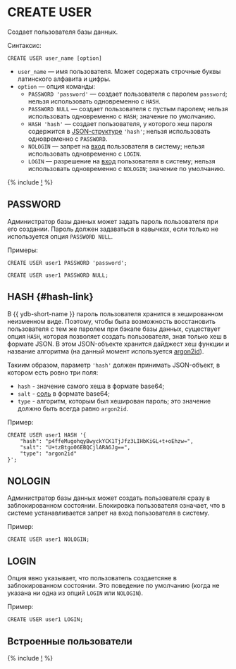 # CREATE USER

Создает пользователя базы данных.

Синтаксис:

```yql
CREATE USER user_name [option]
```

* `user_name` — имя пользователя. Может содержать строчные буквы латинского алфавита и цифры.
* `option` — опция команды:
  * `PASSWORD 'password'` — создает пользователя с паролем `password`; нельзя использовать одновременно с `HASH`.
  * `PASSWORD NULL` — создает пользователя с пустым паролем; нельзя использовать одновременно с `HASH`; значение по умолчанию.
  * `HASH 'hash'` — создает пользователя, у которого хеш пароля содержится в [JSON-структуре](#hash-link) `'hash'`; нельзя использовать одновременно с `PASSWORD`.
  * `NOLOGIN` — запрет на [вход](../../../security/authentication.md) пользователя в систему; нельзя использовать одновременно с `LOGIN`.
  * `LOGIN` — разрешение на [вход](../../../security/authentication.md) пользователя в систему; нельзя использовать одновременно с `NOLOGIN`; значение по умолчанию.

{% include [!](../../../_includes/do-not-create-users-in-ldap.md) %}

## PASSWORD

Администратор базы данных может задать пароль пользователя при его создании. Пароль должен задаваться в кавычках, если только не используется опция `PASSWORD NULL`.

Примеры:

```yql
CREATE USER user1 PASSWORD 'password';
```

```yql
CREATE USER user1 PASSWORD NULL;
```

## HASH {#hash-link}

В {{ ydb-short-name }} пароль пользователя хранится в хешированном неизменном виде. Поэтому, чтобы была возможность восстановить пользователя с тем же паролем при бэкапе базы данных, существует опция `HASH`, которая позволяет создать пользователя, зная только хеш в формате JSON. В этом JSON-объекте хранится дайджест хеш функции и название алгоритма (на данный момент используется [argon2id](https://ru.wikipedia.org/wiki/Argon2)).

Такиим образом, параметр `'hash'` должен принимать JSON-объект, в котором есть ровно три поля:

* `hash` - значение самого хеша в формате base64;
* `salt` - [соль](https://ru.wikipedia.org/wiki/Соль_(криптография)) в формате base64;
* `type` - алгоритм, которым был хеширован пароль; это значение должно быть всегда равно `argon2id`.

Пример:

```yql
CREATE USER user1 HASH '{
    "hash": "p4ffeMugohqyBwyckYCK1TjJfz3LIHbKiGL+t+oEhzw=",
    "salt": "U+tzBtgo06EBQCjlARA6Jg==",
    "type": "argon2id"
}';
```

## NOLOGIN

Администратор базы данных может создать пользователя сразу в заблокированном состоянии. Блокировка пользователя означает, что в системе устанавливается запрет на вход пользователя в систему.

Пример:

```yql
CREATE USER user1 NOLOGIN;
```

## LOGIN

Опция явно указывает, что пользователь создаетсяне в заблокированном состоянии. Это поведение по умолчанию (когда не указана ни одна из опций `LOGIN` или `NOLOGIN`).

Пример:

```yql
CREATE USER user1 LOGIN;
```

## Встроенные пользователи

{% include [!](../_includes/initial_groups_and_users.md) %}
